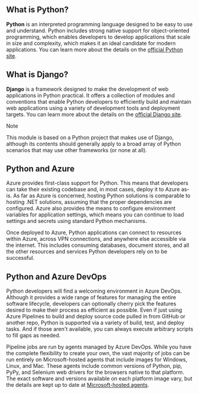 ## What is Python?

**Python** is an interpreted programming language designed to be easy to use and understand. Python includes strong native support for object-oriented programming, which enables developers to develop applications that scale in size and complexity, which makes it an ideal candidate for modern applications. You can learn more about the details on the [official Python site](https://www.python.org/?azure-portal=true).

## What is Django?

**Django** is a framework designed to make the development of web applications in Python practical. It offers a collection of modules and conventions that enable Python developers to efficiently build and maintain web applications using a variety of development tools and deployment targets. You can learn more about the details on the [official Django site](https://www.djangoproject.com/?azure-portal=true).

> [!NOTE]
> This module is based on a Python project that makes use of Django, although its contents should generally apply to a broad array of Python scenarios that may use other frameworks (or none at all).

## Python and Azure

Azure provides first-class support for Python. This means that developers can take their existing codebase and, in most cases, deploy it to Azure as-is. As far as Azure is concerned, hosting Python solutions is comparable to hosting .NET solutions, assuming that the proper dependencies are configured. Azure also provides the means to configure environment variables for application settings, which means you can continue to load settings and secrets using standard Python mechanisms.

Once deployed to Azure, Python applications can connect to resources within Azure, across VPN connections, and anywhere else accessible via the internet. This includes consuming databases, document stores, and all the other resources and services Python developers rely on to be successful.

## Python and Azure DevOps

Python developers will find a welcoming environment in Azure DevOps. Although it provides a wide range of features for managing the entire software lifecycle, developers can optionally cherry pick the features desired to make their process as efficient as possible. Even if just using Azure Pipelines to build and deploy source code pulled in from GitHub or another repo, Python is supported via a variety of build, test, and deploy tasks. And if those aren't available, you can always execute arbitrary scripts to fill gaps as needed.

Pipeline jobs are run by agents managed by Azure DevOps. While you have the complete flexibility to create your own, the vast majority of jobs can be run entirely on Microsoft-hosted agents that include images for Windows, Linux, and Mac. These agents include common versions of Python, pip, PyPy, and Selenium web drivers for the browsers native to that platform. The exact software and versions available on each platform image vary, but the details are kept up to date at [Microsoft-hosted agents](/azure/devops/pipelines/agents/hosted?azure-portal=true).
